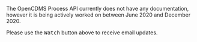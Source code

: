 The OpenCDMS Process API currently does not have any documentation, however it is being actively worked on between June 2020 and December 2020.

Please use the <kbd>Watch</kbd> button above to receive email updates.
